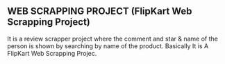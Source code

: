 ## WEB SCRAPPING PROJECT (FlipKart Web Scrapping Project)    
It is a review scrapper project where the comment and star & name of the person is shown by searching by name of the product.
Basically It is A FlipKart Web Scrapping Projec.    
